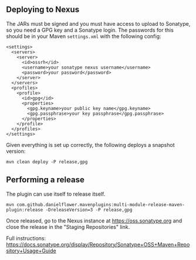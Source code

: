 
Deploying to Nexus
------------------

The JARs must be signed and you must have access to upload to Sonatype, so you need a GPG key and a Sonatype login.
The passwords for this should be in your Maven `settings.xml` with the following config:

	<settings>
      <servers>
        <server>
          <id>ossrh</id>
          <username>your sonatype nexus username</username>
          <password>your password</password>
        </server>
      </servers>
      <profiles>
        <profile>
          <id>gpg</id>
          <properties>
    	    <gpg.keyname>your public key name</gpg.keyname>
            <gpg.passphrase>your key passphrase</gpg.passphrase>
          </properties>
        </profile>
      </profiles>
    </settings>

Given everything is set up correctly, the following deploys a snapshot version:

    mvn clean deploy -P release,gpg

Performing a release
--------------------

The plugin can use itself to release itself.

    mvn com.github.danielflower.mavenplugins:multi-module-release-maven-plugin:release -DreleaseVersion=3 -P release,gpg

Once released, go to the Nexus instance at https://oss.sonatype.org and close the release in the "Staging Repositories" link.

Full instructions: https://docs.sonatype.org/display/Repository/Sonatype+OSS+Maven+Repository+Usage+Guide
